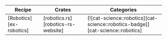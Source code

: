 | Recipe | Crates | Categories |
|---|---|---|
| [Robotics][ex-robotics] | [robotics.rs][robotics-rs-website] | [![cat-science::robotics][cat-science::robotics-badge]][cat-science::robotics]  |
